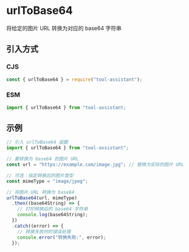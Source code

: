 # urlToBase64

将给定的图片 URL 转换为对应的 base64 字符串

## 引入方式

### CJS

```javascript
const { urlToBase64 } = require("tool-assistant");
```

### ESM

```javascript
import { urlToBase64 } from "tool-assistant;
```

## 示例

```javascript
// 引入 urlToBase64 函数
import { urlToBase64 } from "tool-assistant";

// 要转换为 base64 的图片 URL
const url = "https://example.com/image.jpg"; // 替换为实际的图片 URL

// 可选：指定转换后的图片类型
const mimeType = "image/jpeg";

// 将图片 URL 转换为 base64
urlToBase64(url, mimeType)
  .then((base64String) => {
    // 打印转换后的 base64 字符串
    console.log(base64String);
  })
  .catch((error) => {
    // 转换失败时的错误处理
    console.error("转换失败:", error);
  });
```
